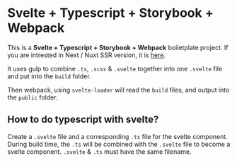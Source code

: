 # Svelte + Typescript + Storybook + Webpack

This is a __Svelte + Typescript + Storybook + Webpack__ boiletplate project.
If you are intrested in Next / Nuxt SSR version, it is [here](https://github.com/farhan2106/svelte-typescript-ssr).

It uses gulp to combine `.ts`, `.scss` & `.svelte` together into one `.svelte` file and put into the `build` folder.

Then webpack, using `svelte-loader` will read the `build` files, and output into the `public` folder.

## How to do typescript with svelte?

Create a `.svelte` file and a corresponding `.ts` file for the svelte component. During build time, the `.ts` will be combined with the `.svelte` file to become a svelte component. `.svelte` & `.ts` must have the same filename.

